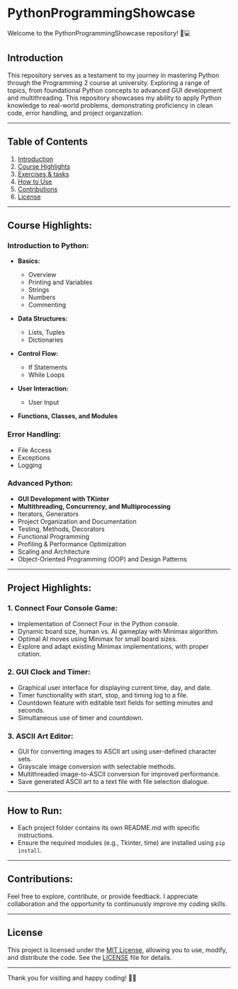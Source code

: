 # PythonProgrammingShowcase

Welcome to the PythonProgrammingShowcase repository! 🐍💻

## Introduction

This repository serves as a testament to my journey in mastering Python through the Programming 2 course at university. Exploring a range of topics, from foundational Python concepts to advanced GUI development and multithreading. This repository showcases my ability to apply Python knowledge to real-world problems, demonstrating proficiency in clean code, error handling, and project organization.

---

## Table of Contents

1. [Introduction](#Introduction)
2. [Course Highlights](#Course-Highlights)
3. [Exercises & tasks](#Project-Highlights)
4. [How to Use](#how-to-Run)
5. [Contributions](#contributions)
6. [License](#license)

---

## Course Highlights:

### Introduction to Python:

- **Basics:**
  - Overview
  - Printing and Variables
  - Strings
  - Numbers
  - Commenting

- **Data Structures:**
  - Lists, Tuples
  - Dictionaries

- **Control Flow:**
  - If Statements
  - While Loops

- **User Interaction:**
  - User Input

- **Functions, Classes, and Modules**

### Error Handling:

- File Access
- Exceptions
- Logging

### Advanced Python:

- **GUI Development with TKinter**
- **Multithreading, Concurrency, and Multiprocessing**
- Iterators, Generators
- Project Organization and Documentation
- Testing, Methods, Decorators
- Functional Programming
- Profiling & Performance Optimization
- Scaling and Architecture
- Object-Oriented Programming (OOP) and Design Patterns

---

## Project Highlights:

### 1. Connect Four Console Game:

- Implementation of Connect Four in the Python console.
- Dynamic board size, human vs. AI gameplay with Minimax algorithm.
- Optimal AI moves using Minimax for small board sizes.
- Explore and adapt existing Minimax implementations, with proper citation.

### 2. GUI Clock and Timer:

- Graphical user interface for displaying current time, day, and date.
- Timer functionality with start, stop, and timing log to a file.
- Countdown feature with editable text fields for setting minutes and seconds.
- Simultaneous use of timer and countdown.

### 3. ASCII Art Editor:

- GUI for converting images to ASCII art using user-defined character sets.
- Grayscale image conversion with selectable methods.
- Multithreaded image-to-ASCII conversion for improved performance.
- Save generated ASCII art to a text file with file selection dialogue.

---

## How to Run:

- Each project folder contains its own README.md with specific instructions.
- Ensure the required modules (e.g., Tkinter, time) are installed using `pip install`.

---

## Contributions:

Feel free to explore, contribute, or provide feedback. I appreciate collaboration and the opportunity to continuously improve my coding skills.

---

## License

This project is licensed under the [MIT License](LICENSE), allowing you to use, modify, and distribute the code. See the [LICENSE](LICENSE) file for details.

---

Thank you for visiting and happy coding! 🚀🐍
